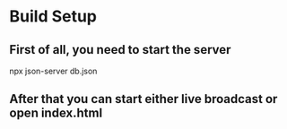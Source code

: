 # Build Setup

 ## First of all, you need to start the server

npx json-server db.json

## After that you can start either live broadcast or open index.html
